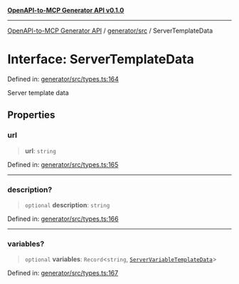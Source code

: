 [**OpenAPI-to-MCP Generator API v0.1.0**](../../../README.md)

***

[OpenAPI-to-MCP Generator API](../../../modules.md) / [generator/src](../README.md) / ServerTemplateData

# Interface: ServerTemplateData

Defined in: [generator/src/types.ts:164](https://github.com/salacoste/openapi-mcp-generator/blob/fda5c6400a831cddbad9eacd652e11b2f7410b22/packages/generator/src/types.ts#L164)

Server template data

## Properties

### url

> **url**: `string`

Defined in: [generator/src/types.ts:165](https://github.com/salacoste/openapi-mcp-generator/blob/fda5c6400a831cddbad9eacd652e11b2f7410b22/packages/generator/src/types.ts#L165)

***

### description?

> `optional` **description**: `string`

Defined in: [generator/src/types.ts:166](https://github.com/salacoste/openapi-mcp-generator/blob/fda5c6400a831cddbad9eacd652e11b2f7410b22/packages/generator/src/types.ts#L166)

***

### variables?

> `optional` **variables**: `Record`\<`string`, [`ServerVariableTemplateData`](ServerVariableTemplateData.md)\>

Defined in: [generator/src/types.ts:167](https://github.com/salacoste/openapi-mcp-generator/blob/fda5c6400a831cddbad9eacd652e11b2f7410b22/packages/generator/src/types.ts#L167)
